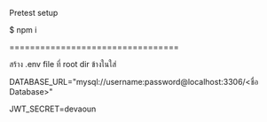 Pretest setup

$ npm i

=================================

สร้าง .env file ที่ root dir
ข้างในใส่


DATABASE_URL="mysql://username:password@localhost:3306/<ชื่อ Database>"


JWT_SECRET=devaoun

